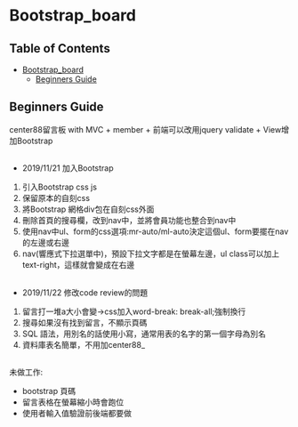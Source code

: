 Bootstrap_board
===

## Table of Contents
- [Bootstrap_board](#Bootstrap_board)
  * [Beginners Guide](#beginners-guide)

## Beginners Guide

center88留言板 with MVC + member + 前端可以改用jquery validate + View增加Bootstrap
##
* 2019/11/21 加入Bootstrap
1. 引入Bootstrap css js
2. 保留原本的自刻css
3. 將Bootstrap 網格div包在自刻css外面
4. 刪除首頁的搜尋欄，改到nav中，並將會員功能也整合到nav中
5. 使用nav中ul、form的css選項:mr-auto/ml-auto決定這個ul、form要擺在nav的左邊或右邊
6. nav(響應式下拉選單中)，預設下拉文字都是在螢幕左邊，ul class可以加上 text-right，這樣就會變成在右邊

##
* 2019/11/22 修改code review的問題
1. 留言打一堆a大小會變→css加入word-break: break-all;強制換行
2. 搜尋如果沒有找到留言，不顯示頁碼
3. SQL 語法，用別名的話使用小寫，通常用表的名字的第一個字母為別名
4. 資料庫表名簡單，不用加center88_

##
未做工作:  
* bootstrap 頁碼
* 留言表格在螢幕縮小時會跑位
* 使用者輸入值驗證前後端都要做
